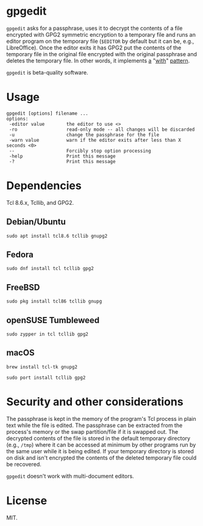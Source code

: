 # gpgedit

`gpgedit` asks for a passphrase, uses it to decrypt the contents of a file encrypted with GPG2 symmetric encryption to a temporary file and runs an editor program on the temporary file (`$EDITOR` by default but it can be, e.g., LibreOffice). Once the editor exits it has GPG2 put the contents of the temporary file in the original file encrypted with the original passphrase and deletes the temporary file. In other words, it implements [a](https://wiki.tcl-lang.org/39218) "[with](https://www.python.org/dev/peps/pep-0343/)" [pattern](https://clojuredocs.org/clojure.core/with-open).

`gpgedit` is beta-quality software.

# Usage

```
gpgedit [options] filename ...
options:
 -editor value        the editor to use <>
 -ro                  read-only mode -- all changes will be discarded
 -u                   change the passphrase for the file
 -warn value          warn if the editor exits after less than X seconds <0>
 --                   Forcibly stop option processing
 -help                Print this message
 -?                   Print this message
```

# Dependencies

Tcl 8.6.x, Tcllib, and GPG2.

## Debian/Ubuntu

```shell
sudo apt install tcl8.6 tcllib gnupg2
```

## Fedora

```shell
sudo dnf install tcl tcllib gpg2
```

## FreeBSD

```shell
sudo pkg install tcl86 tcllib gnupg
```

## openSUSE Tumbleweed

```shell
sudo zypper in tcl tcllib gpg2
```

## macOS

```shell
brew install tcl-tk gnupg2
```

```shell
sudo port install tcllib gpg2

```

# Security and other considerations

The passphrase is kept in the memory of the program's Tcl process in plain text while the file is edited. The passphrase can be extracted from the process's memory or the swap partition/file if it is swapped out. The decrypted contents of the file is stored in the default temporary directory (e.g., `/tmp`) where it can be accessed at minimum by other programs run by the same user while it is being edited. If your temporary directory is stored on disk and isn't encrypted the contents of the deleted temporary file could be recovered.

`gpgedit` doesn't work with multi-document editors.

# License

MIT.
